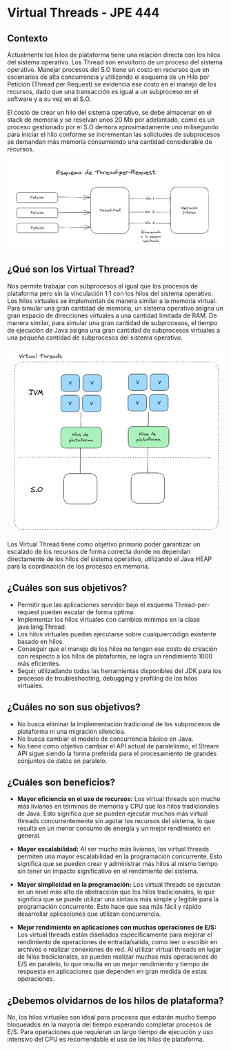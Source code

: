 # Virtual Threads - JPE 444

## Contexto

Actualmente los hilos de plataforma tiene una relación directa con los hilos del sistema operativo. Los Thread son envoltorio de un proceso del sistema operativo. Manejar procesos del S.O tiene un costo en recursos que en escenarios de alta concurrencia y utilizando el esquema de un Hilo por Petición (Thread per Request) se evidencia ese costo en el manejo de los recursos, dado que una transacción es igual a un subproceso en el software y a su vez en el S.O.

El costo de crear un hilo del sistema operativo, se debe almacenar en el stack de memoria y se reselvan unos 20 Mb por adelantado, como es un proceso gestionado por el S.O demora aproximadamente uno milisegundo para iniciar el hilo conforme se incrementan las solictudes de subprocesos se demandan más memoria consumiendo una cantidad considerable de recursos.

![Thread Per Request](../../../../../../assets/thread-per-request.png)

## ¿Qué son los Virtual Thread?

Nos permite trabajar con subprocesos al igual que los procesos de plataforma pero sin la vinculación 1:1 con los hilos del sistema operativo. Los hilos virtuales se implementan de manera similar a la memoria virtual. Para simular una gran cantidad de memoria, un sistema operativo asigna un gran espacio de direcciones virtuales a una cantidad limitada de RAM. De manera similar, para simular una gran cantidad de subprocesos, el tiempo de ejecución de Java asigna una gran cantidad de subprocesos virtuales a una pequeña cantidad de subprocesos del sistema operativo.

![Thread Per Request](../../../../../../assets/virtual-thread-so.png)

Los Virtual Thread tiene como objetivo primario poder garantizar un escalado de los recursos de forma correcta donde no dependan directamente de los hilos del sistema operativo, utilizando el Java HEAP para la coordinación de los procesos en memoria.

## ¿Cuáles son sus objetivos?

- Permitir que las aplicaciones servidor bajo el esquema Thread-per-request pueden escalar de forma optima.
- Implementar los hilos virtuales con cambios minimos en la clase java.lang.Thread.
- Los hilos virtuales puedan ejecutarse sobre cualquiercódigo existente basado en hilos.
- Conseguir que el manejo de los hilos no tengan ese costo de creación con respecto a los hilos de plataforma, se logra un rendimiento 1000 más eficientes.
- Seguir utilizadando todas las herramientas disponibles del JDK para los procesos de troubleshooting, debugging y profiling de los hilos virtuales.

## ¿Cuáles no son sus objetivos?

- No busca eliminar la implementación tradicional de los subprocesos de plataforma ni una migración silencioa.
- No busca cambiar el modelo de concurrencia básico en Java.
- No tiene como objetivo cambiar el API actual de paralelismo, el Stream API sigue siendo la forma preferida para el procesamiento de grandes conjuntos de datos en paralelo.

## ¿Cuáles son beneficios?

- **Mayor eficiencia en el uso de recursos:** Los virtual threads son mucho más livianos en términos de memoria y CPU que los hilos tradicionales de Java. Esto significa que se pueden ejecutar muchos más virtual threads concurrentemente sin agotar los recursos del sistema, lo que resulta en un menor consumo de energía y un mejor rendimiento en general.

- **Mayor escalabilidad:** Al ser mucho más livianos, los virtual threads permiten una mayor escalabilidad en la programación concurrente. Esto significa que se pueden crear y administrar más hilos al mismo tiempo sin tener un impacto significativo en el rendimiento del sistema.

- **Mayor simplicidad en la programación:** Los virtual threads se ejecutan en un nivel más alto de abstracción que los hilos tradicionales, lo que significa que se puede utilizar una sintaxis más simple y legible para la programación concurrente. Esto hace que sea más fácil y rápido desarrollar aplicaciones que utilizan concurrencia.

- **Mejor rendimiento en aplicaciones con muchas operaciones de E/S:** Los virtual threads están diseñados específicamente para mejorar el rendimiento de operaciones de entrada/salida, como leer o escribir en archivos o realizar conexiones de red. Al utilizar virtual threads en lugar de hilos tradicionales, se pueden realizar muchas más operaciones de E/S en paralelo, lo que resulta en un mejor rendimiento y tiempo de respuesta en aplicaciones que dependen en gran medida de estas operaciones.

## ¿Debemos olvidarnos de los hilos de plataforma?

No, los hilos virtuales son ideal para procesos que estarán mucho tiempo bloqueados en la mayoría del tiempo esperando 
completar procesos de E/S. Para operaciones que requieran un largo tiempo de ejecución y uso intensivo del CPU es 
recomendable el uso de los hilos de plataforma.